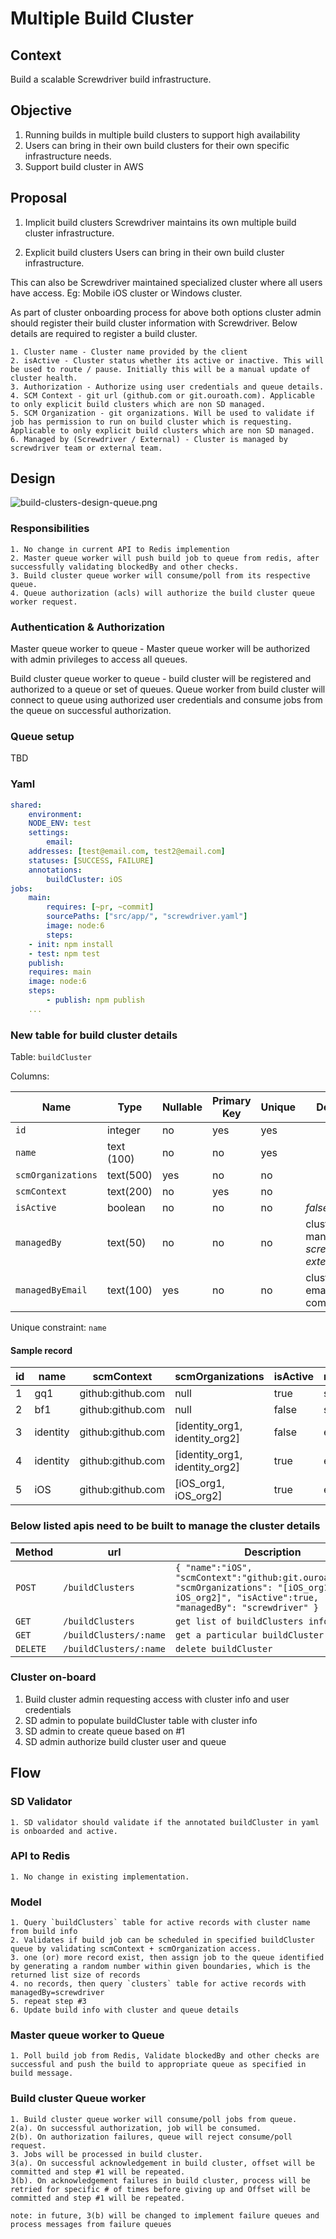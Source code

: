 # Multiple Build Cluster 

## Context

Build a scalable Screwdriver build infrastructure. 

## Objective 

1. Running builds in multiple build clusters to support high availability
2. Users can bring in their own build clusters for their own specific infrastructure needs.
3. Support build cluster in AWS

## Proposal

1. Implicit build clusters
	Screwdriver maintains its own multiple build cluster infrastructure.

2. Explicit build clusters
	Users can bring in their own build cluster infrastructure. 
	
This can also be Screwdriver maintained specialized cluster where all users have access. Eg: Mobile iOS cluster or Windows cluster.
	

As part of cluster onboarding process for above both options cluster admin should register their build cluster information with Screwdriver. Below details are required to register a build cluster.

	1. Cluster name - Cluster name provided by the client
	2. isActive - Cluster status whether its active or inactive. This will be used to route / pause. Initially this will be a manual update of cluster health.
	3. Authorization - Authorize using user credentials and queue details.
	4. SCM Context - git url (github.com or git.ouroath.com). Applicable to only explicit build clusters which are non SD managed.
	5. SCM Organization - git organizations. Will be used to validate if job has permission to run on build cluster which is requesting. Applicable to only explicit build clusters which are non SD managed.
	6. Managed by (Screwdriver / External) - Cluster is managed by screwdriver team or external team.  


## Design

![build-clusters-design-queue.png](diagrams/build-clusters-design-queue.png)


### Responsibilities
	1. No change in current API to Redis implemention  
	2. Master queue worker will push build job to queue from redis, after successfully validating blockedBy and other checks.
	3. Build cluster queue worker will consume/poll from its respective queue.
	4. Queue authorization (acls) will authorize the build cluster queue worker request.


### Authentication & Authorization

Master queue worker to queue - Master queue worker will be authorized with admin privileges to access all queues.  

Build cluster queue worker to queue - build cluster will be registered and authorized to a queue or set of queues. Queue worker from build cluster will connect to queue using authorized user credentials and consume jobs from the queue on successful authorization.   


### Queue setup
TBD

### Yaml 

```yml
shared:
    environment:
    NODE_ENV: test
    settings:
        email:
    addresses: [test@email.com, test2@email.com]
    statuses: [SUCCESS, FAILURE]
    annotations:
        buildCluster: iOS
jobs:
    main:
        requires: [~pr, ~commit]
        sourcePaths: ["src/app/", "screwdriver.yaml"]
        image: node:6
        steps:
    - init: npm install
    - test: npm test
    publish:
    requires: main
    image: node:6
    steps:
        - publish: npm publish
    ...
```


### New table for build cluster details

Table: `buildCluster`

Columns:

| Name | Type | Nullable | Primary Key | Unique | Description
| --- | --- | --- | --- | --- | --- |
| `id` | integer | no | yes | yes | |
| `name` | text (100) | no | no | yes | |
| `scmOrganizations` | text(500) | yes | no | no | |
| `scmContext` | text(200) | no | yes | no | |
| `isActive` | boolean | no | no | no | *false or true* |
| `managedBy` | text(50) | no | no | no | cluster managed by *screwdriver or external* |
| `managedByEmail` | text(100) | yes | no | no | cluster admin email for communications |

Unique constraint: `name` 

#### Sample record

| id | name | scmContext | scmOrganizations | isActive | managedBy | managedByEmail 
| --- | --- | --- | --- | --- | --- | --- | 
| 1 | gq1 | github:github.com | null | true | screwdriver | sd@oath.com |
| 2 | bf1 | github:github.com | null | false | screwdriver | sd@oath.com |
| 3 | identity | github:github.com | [identity_org1, identity_org2] | false | external | identity@oath.com |
| 4 | identity | github:github.com | [identity_org1, identity_org2] | true | external | identity@oath.com |
| 5 | iOS | github:github.com | [iOS_org1, iOS_org2] | true | external | ios@oath.com |

### Below listed apis need to be built to manage the cluster details

| Method | url | Description
| --- | --- | ---
| `POST` | ` /buildClusters ` | ` { "name":"iOS", "scmContext":"github:git.ouroath.com", "scmOrganizations": "[iOS_org1, iOS_org2]", "isActive":true, "managedBy": "screwdriver" } `
| `GET` | `	/buildClusters ` | ` get list of buildClusters info `
| `GET` | `	/buildClusters/:name ` | ` get a particular buildCluster info `
| `DELETE` | ` /buildClusters/:name ` | ` delete buildCluster `


### Cluster on-board

1. Build cluster admin requesting access with cluster info and user credentials
2. SD admin to populate buildCluster table with cluster info 
3. SD admin to create queue based on #1
4. SD admin authorize build cluster user and queue 


## Flow
### SD Validator

	1. SD validator should validate if the annotated buildCluster in yaml is onboarded and active. 
	
### API to Redis

	1. No change in existing implementation.

### Model

	1. Query `buildClusters` table for active records with cluster name from build info 
	2. Validates if build job can be scheduled in specified buildCluster queue by validating scmContext + scmOrganization access. 
	3. one (or) more record exist, then assign job to the queue identified by generating a random number within given boundaries, which is the returned list size of records
	4. no records, then query `clusters` table for active records with managedBy=screwdriver
	5. repeat step #3
	6. Update build info with cluster and queue details

### Master queue worker to Queue 

	1. Poll build job from Redis, Validate blockedBy and other checks are successful and push the build to appropriate queue as specified in build message.

### Build cluster Queue worker   
    
	1. Build cluster queue worker will consume/poll jobs from queue. 
	2(a). On successful authorization, job will be consumed. 
	2(b). On authorization failures, queue will reject consume/poll request.
	3. Jobs will be processed in build cluster.
	3(a). On successful acknowledgement in build cluster, offset will be committed and step #1 will be repeated.
	3(b). On acknowledgement failures in build cluster, process will be retried for specific # of times before giving up and Offset will be committed and step #1 will be repeated.

	note: in future, 3(b) will be changed to implement failure queues and process messages from failure queues


	